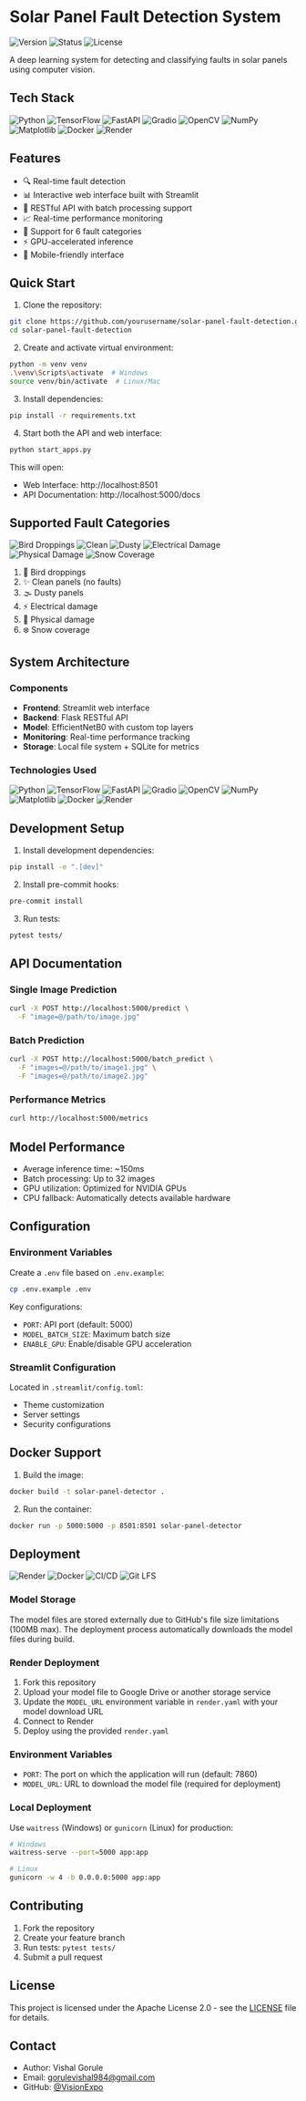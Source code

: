 # Solar Panel Fault Detection System

![Version](https://img.shields.io/badge/version-1.0-blue?style=flat)
![Status](https://img.shields.io/badge/status-active-success?style=flat)
![License](https://img.shields.io/badge/license-Apache%202.0-blue?style=flat)

A deep learning system for detecting and classifying faults in solar panels using computer vision.

## Tech Stack

![Python](https://img.shields.io/badge/Python-3.9-blue?style=flat&logo=python&logoColor=white)
![TensorFlow](https://img.shields.io/badge/TensorFlow-2.x-orange?style=flat&logo=tensorflow&logoColor=white)
![FastAPI](https://img.shields.io/badge/FastAPI-0.95.0-009688?style=flat&logo=fastapi&logoColor=white)
![Gradio](https://img.shields.io/badge/Gradio-3.x-F9D371?style=flat&logo=gradio&logoColor=white)
![OpenCV](https://img.shields.io/badge/OpenCV-4.x-5C3EE8?style=flat&logo=opencv&logoColor=white)
![NumPy](https://img.shields.io/badge/NumPy-1.24.x-013243?style=flat&logo=numpy&logoColor=white)
![Matplotlib](https://img.shields.io/badge/Matplotlib-3.7.x-11557c?style=flat)
![Docker](https://img.shields.io/badge/Docker-Ready-2496ED?style=flat&logo=docker&logoColor=white)
![Render](https://img.shields.io/badge/Render-Deployment-46E3B7?style=flat&logo=render&logoColor=white)

## Features

- 🔍 Real-time fault detection
- 📊 Interactive web interface built with Streamlit
- 🚀 RESTful API with batch processing support
- 📈 Real-time performance monitoring
- 🎯 Support for 6 fault categories
- ⚡ GPU-accelerated inference
- 📱 Mobile-friendly interface

## Quick Start

1. Clone the repository:
```bash
git clone https://github.com/yourusername/solar-panel-fault-detection.git
cd solar-panel-fault-detection
```

2. Create and activate virtual environment:
```bash
python -m venv venv
.\venv\Scripts\activate  # Windows
source venv/bin/activate  # Linux/Mac
```

3. Install dependencies:
```bash
pip install -r requirements.txt
```

4. Start both the API and web interface:
```bash
python start_apps.py
```

This will open:
- Web Interface: http://localhost:8501
- API Documentation: http://localhost:5000/docs

## Supported Fault Categories

![Bird Droppings](https://img.shields.io/badge/Category-Bird%20Droppings-yellow?style=flat&logo=data:image/svg+xml;base64,PHN2ZyB4bWxucz0iaHR0cDovL3d3dy53My5vcmcvMjAwMC9zdmciIHZpZXdCb3g9IjAgMCAyNCAyNCI+PHBhdGggZD0iTTAgMGgyNHYyNEgweiIgZmlsbD0ibm9uZSIvPjxwYXRoIGQ9Ik0xMiAyYzUuNTIgMCAxMCA0LjQ4IDEwIDEwcy00LjQ4IDEwLTEwIDEwUzIgMTcuNTIgMiAxMiA2LjQ4IDIgMTIgMnoiIGZpbGw9IiNGRkQxMDAiLz48L3N2Zz4=)
![Clean](https://img.shields.io/badge/Category-Clean-brightgreen?style=flat&logo=data:image/svg+xml;base64,PHN2ZyB4bWxucz0iaHR0cDovL3d3dy53My5vcmcvMjAwMC9zdmciIHZpZXdCb3g9IjAgMCAyNCAyNCI+PHBhdGggZD0iTTAgMGgyNHYyNEgweiIgZmlsbD0ibm9uZSIvPjxwYXRoIGQ9Ik0xMiAyYzUuNTIgMCAxMCA0LjQ4IDEwIDEwcy00LjQ4IDEwLTEwIDEwUzIgMTcuNTIgMiAxMiA2LjQ4IDIgMTIgMnoiIGZpbGw9IiM0Q0FGNTAiLz48L3N2Zz4=)
![Dusty](https://img.shields.io/badge/Category-Dusty-lightgrey?style=flat&logo=data:image/svg+xml;base64,PHN2ZyB4bWxucz0iaHR0cDovL3d3dy53My5vcmcvMjAwMC9zdmciIHZpZXdCb3g9IjAgMCAyNCAyNCI+PHBhdGggZD0iTTAgMGgyNHYyNEgweiIgZmlsbD0ibm9uZSIvPjxwYXRoIGQ9Ik0xMiAyYzUuNTIgMCAxMCA0LjQ4IDEwIDEwcy00LjQ4IDEwLTEwIDEwUzIgMTcuNTIgMiAxMiA2LjQ4IDIgMTIgMnoiIGZpbGw9IiM5RTlFOUUiLz48L3N2Zz4=)
![Electrical Damage](https://img.shields.io/badge/Category-Electrical%20Damage-red?style=flat&logo=data:image/svg+xml;base64,PHN2ZyB4bWxucz0iaHR0cDovL3d3dy53My5vcmcvMjAwMC9zdmciIHZpZXdCb3g9IjAgMCAyNCAyNCI+PHBhdGggZD0iTTAgMGgyNHYyNEgweiIgZmlsbD0ibm9uZSIvPjxwYXRoIGQ9Ik0xMiAyYzUuNTIgMCAxMCA0LjQ4IDEwIDEwcy00LjQ4IDEwLTEwIDEwUzIgMTcuNTIgMiAxMiA2LjQ4IDIgMTIgMnoiIGZpbGw9IiNGNDQzMzYiLz48L3N2Zz4=)
![Physical Damage](https://img.shields.io/badge/Category-Physical%20Damage-orange?style=flat&logo=data:image/svg+xml;base64,PHN2ZyB4bWxucz0iaHR0cDovL3d3dy53My5vcmcvMjAwMC9zdmciIHZpZXdCb3g9IjAgMCAyNCAyNCI+PHBhdGggZD0iTTAgMGgyNHYyNEgweiIgZmlsbD0ibm9uZSIvPjxwYXRoIGQ9Ik0xMiAyYzUuNTIgMCAxMCA0LjQ4IDEwIDEwcy00LjQ4IDEwLTEwIDEwUzIgMTcuNTIgMiAxMiA2LjQ4IDIgMTIgMnoiIGZpbGw9IiNGRjk4MDAiLz48L3N2Zz4=)
![Snow Coverage](https://img.shields.io/badge/Category-Snow%20Coverage-blue?style=flat&logo=data:image/svg+xml;base64,PHN2ZyB4bWxucz0iaHR0cDovL3d3dy53My5vcmcvMjAwMC9zdmciIHZpZXdCb3g9IjAgMCAyNCAyNCI+PHBhdGggZD0iTTAgMGgyNHYyNEgweiIgZmlsbD0ibm9uZSIvPjxwYXRoIGQ9Ik0xMiAyYzUuNTIgMCAxMCA0LjQ4IDEwIDEwcy00LjQ4IDEwLTEwIDEwUzIgMTcuNTIgMiAxMiA2LjQ4IDIgMTIgMnoiIGZpbGw9IiMyMTk2RjMiLz48L3N2Zz4=)

1. 🦅 Bird droppings
2. ✨ Clean panels (no faults)
3. 🌫️ Dusty panels
4. ⚡ Electrical damage
5. 💢 Physical damage
6. ❄️ Snow coverage

## System Architecture

### Components

- **Frontend**: Streamlit web interface
- **Backend**: Flask RESTful API
- **Model**: EfficientNetB0 with custom top layers
- **Monitoring**: Real-time performance tracking
- **Storage**: Local file system + SQLite for metrics

### Technologies Used

![Python](https://img.shields.io/badge/Python-3.9-blue?style=flat&logo=python&logoColor=white)
![TensorFlow](https://img.shields.io/badge/TensorFlow-2.x-orange?style=flat&logo=tensorflow&logoColor=white)
![FastAPI](https://img.shields.io/badge/FastAPI-0.95.0-009688?style=flat&logo=fastapi&logoColor=white)
![Gradio](https://img.shields.io/badge/Gradio-3.x-F9D371?style=flat&logo=gradio&logoColor=white)
![OpenCV](https://img.shields.io/badge/OpenCV-4.x-5C3EE8?style=flat&logo=opencv&logoColor=white)
![NumPy](https://img.shields.io/badge/NumPy-1.24.x-013243?style=flat&logo=numpy&logoColor=white)
![Matplotlib](https://img.shields.io/badge/Matplotlib-3.7.x-11557c?style=flat)
![Docker](https://img.shields.io/badge/Docker-Ready-2496ED?style=flat&logo=docker&logoColor=white)
![Render](https://img.shields.io/badge/Render-Deployment-46E3B7?style=flat&logo=render&logoColor=white)

## Development Setup

1. Install development dependencies:
```bash
pip install -e ".[dev]"
```

2. Install pre-commit hooks:
```bash
pre-commit install
```

3. Run tests:
```bash
pytest tests/
```

## API Documentation

### Single Image Prediction

```bash
curl -X POST http://localhost:5000/predict \
  -F "image=@/path/to/image.jpg"
```

### Batch Prediction

```bash
curl -X POST http://localhost:5000/batch_predict \
  -F "images=@/path/to/image1.jpg" \
  -F "images=@/path/to/image2.jpg"
```

### Performance Metrics

```bash
curl http://localhost:5000/metrics
```

## Model Performance

- Average inference time: ~150ms
- Batch processing: Up to 32 images
- GPU utilization: Optimized for NVIDIA GPUs
- CPU fallback: Automatically detects available hardware

## Configuration

### Environment Variables

Create a `.env` file based on `.env.example`:
```bash
cp .env.example .env
```

Key configurations:
- `PORT`: API port (default: 5000)
- `MODEL_BATCH_SIZE`: Maximum batch size
- `ENABLE_GPU`: Enable/disable GPU acceleration

### Streamlit Configuration

Located in `.streamlit/config.toml`:
- Theme customization
- Server settings
- Security configurations

## Docker Support

1. Build the image:
```bash
docker build -t solar-panel-detector .
```

2. Run the container:
```bash
docker run -p 5000:5000 -p 8501:8501 solar-panel-detector
```

## Deployment

![Render](https://img.shields.io/badge/Render-Deployment-46E3B7?style=flat&logo=render&logoColor=white)
![Docker](https://img.shields.io/badge/Docker-Ready-2496ED?style=flat&logo=docker&logoColor=white)
![CI/CD](https://img.shields.io/badge/CI%2FCD-Automated-4CAF50?style=flat&logo=github-actions&logoColor=white)
![Git LFS](https://img.shields.io/badge/Git%20LFS-Enabled-8A2BE2?style=flat&logo=git-lfs&logoColor=white)

### Model Storage

The model files are stored externally due to GitHub's file size limitations (100MB max). The deployment process automatically downloads the model files during build.

### Render Deployment

1. Fork this repository
2. Upload your model file to Google Drive or another storage service
3. Update the `MODEL_URL` environment variable in `render.yaml` with your model download URL
4. Connect to Render
5. Deploy using the provided `render.yaml`

### Environment Variables

- `PORT`: The port on which the application will run (default: 7860)
- `MODEL_URL`: URL to download the model file (required for deployment)

### Local Deployment

Use `waitress` (Windows) or `gunicorn` (Linux) for production:
```bash
# Windows
waitress-serve --port=5000 app:app

# Linux
gunicorn -w 4 -b 0.0.0.0:5000 app:app
```

## Contributing

1. Fork the repository
2. Create your feature branch
3. Run tests: `pytest tests/`
4. Submit a pull request

## License

This project is licensed under the Apache License 2.0 - see the [LICENSE](LICENSE) file for details.

## Contact

- Author: Vishal Gorule
- Email: gorulevishal984@gmail.com
- GitHub: [@VisionExpo](https://github.com/VisionExpo)
